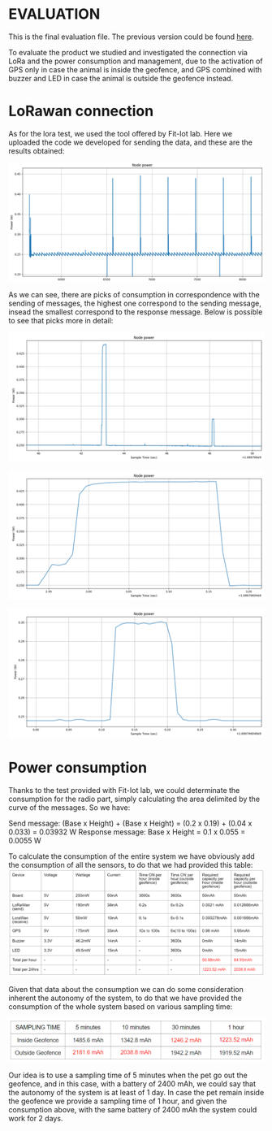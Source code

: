 # EVALUATION

This is the final evaluation file. The previous version could be found [here](https://github.com/francesco-fortunato/PaaT/blob/main/docs/Evaluation.md).

To evaluate the product we studied and investigated the connection via LoRa and the power consumption and management,
due to the activation of GPS only in case the animal is inside the geofence, and GPS combined with buzzer and LED in case the animal is outside the geofence instead.

# LoRawan connection

As for the lora test, we used the tool offered by Fit-Iot lab. Here we uploaded the code we developed for sending the data, and these are the results obtained:

![LoRa test](https://github.com/francesco-fortunato/PaaT/blob/main/docs/img/LoRa%20test.png)

As we can see, there are picks of consumption in correspondence with the sending of messages, the highest one correspond to the sending message, 
insead the smallest correspond to the response message. Below is possible to see that picks more in detail:

![Sending and response messages in details](https://github.com/francesco-fortunato/PaaT/blob/main/docs/img/Send-Receive.png)

![Send message](https://github.com/francesco-fortunato/PaaT/blob/main/docs/img/Send.png)

![Response message](https://github.com/francesco-fortunato/PaaT/blob/main/docs/img/Receive.png)

# Power consumption

Thanks to the test provided with Fit-Iot lab, we could determinate the consumption for the radio part, simply calculating the area delimited by the curve of the messages. So we have:

Send message: (Base x Height) + (Base x Height) = (0.2 x 0.19) + (0.04 x 0.033) = 0.03932 W 
Response message: Base x Height = 0.1 x 0.055 = 0.0055 W 

To calculate the consumption of the entire system we have obviously add the consumption of all the sensors, to do that we had provided this table:
![Power consumption table](https://github.com/francesco-fortunato/PaaT/blob/main/docs/img/Power%20consumption%20table.png)

Given that data about the consumption we can do some consideration inherent the autonomy of the system, to do that we have provided the consumption of the whole system based on various sampling time: 

![Estimation table](https://github.com/francesco-fortunato/PaaT/blob/main/docs/img/Estimation%20table.png)

Our idea is to use a sampling time of 5 minutes when the pet go out the geofence, and in this case, with a battery of 2400 mAh, we could say that the autonomy of the system is at least of 1 day.
In case the pet remain inside the geofence we provide a sampling time of 1 hour, and given the consumption above, with the same battery of 2400 mAh the system could work for 2 days.
